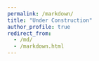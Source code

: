 ```yaml
---
permalink: /markdown/
title: "Under Construction"
author_profile: true
redirect_from: 
  - /md/
  - /markdown.html
---
```




